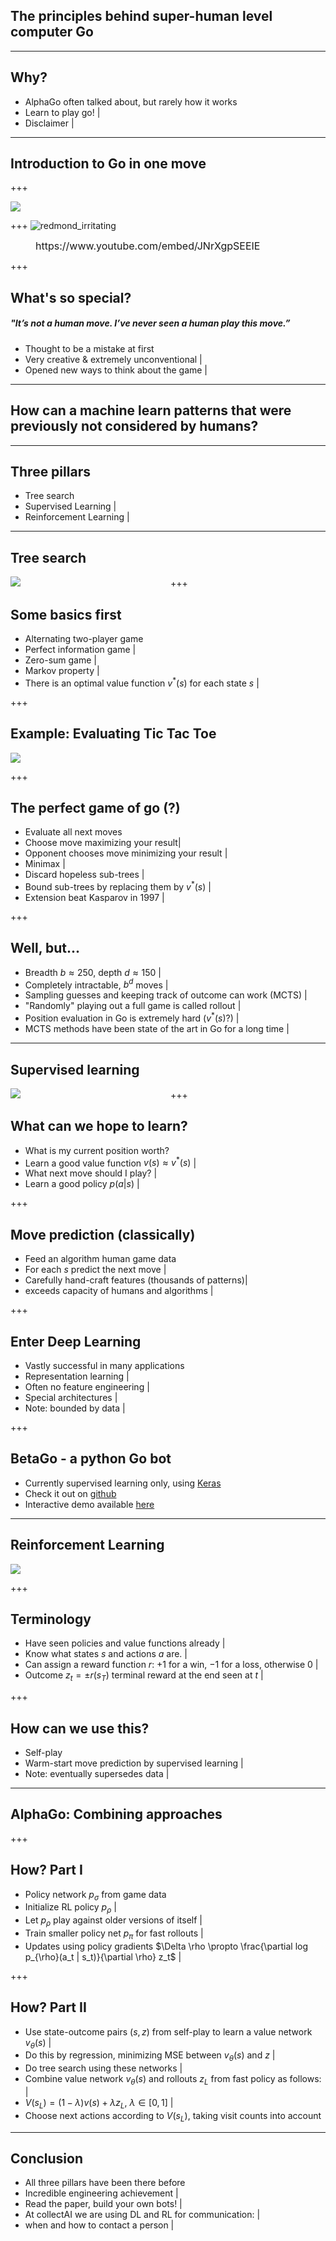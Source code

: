 ## The principles behind super-human level computer Go
---

## Why?

- AlphaGo often talked about, but rarely how it works
- Learn to play go! |
- Disclaimer |

---

## Introduction to Go in one move

+++

<div style="width: 50%; display: inline-block">
    <img src="https://raw.githubusercontent.com/maxpumperla/betago/hamburg-ai/redmond_irritating.png">
</div>

+++
![redmond_irritating](https://www.youtube.com/embed/JNrXgpSEEIE?start=40&end=60)
<figure>
  <figcaption style="font-size: 16px;">https://www.youtube.com/embed/JNrXgpSEEIE</figcaption>
</figure>

+++
## What's so special?

##### "It’s not a human move. I’ve never seen a human play this move.”

- Thought to be a mistake at first
- Very creative & extremely unconventional |
- Opened new ways to think about the game |

---

## How can a machine learn patterns that were previously not considered by humans?

---

## Three pillars
- Tree search
- Supervised Learning |
- Reinforcement Learning |

---

## Tree search
<div style="width: 50%; display: inline-block">
    <img src="https://raw.githubusercontent.com/maxpumperla/betago/hamburg-ai/chess-tree-search.png">
</div>
+++

## Some basics first

- Alternating two-player game
- Perfect information game |
- Zero-sum game |
- Markov property |
- There is an optimal value function $v^{\ast}(s)$ for each state $s$ |

+++
## Example: Evaluating Tic Tac Toe
<div style="width: 50%; display: inline-block">
    <img src="https://raw.githubusercontent.com/maxpumperla/betago/hamburg-ai/tictactoe.png">
</div>

+++

## The perfect game of go (?)
- Evaluate all next moves
- Choose move maximizing your result|
- Opponent chooses move minimizing your result |
- Minimax |
- Discard hopeless sub-trees |
- Bound sub-trees by replacing them by $v^{\ast}(s)$ |
- Extension beat Kasparov in 1997 |

+++

## Well, but...
- Breadth $b \approx 250$, depth $d \approx 150$ |
- Completely intractable, $b^d$ moves |
- Sampling guesses and keeping track of outcome can work (MCTS) |
- "Randomly" playing out a full game is called rollout |
- Position evaluation in Go is extremely hard ($v^{\ast}(s)$?) |
- MCTS methods have been state of the art in Go for a long time |

---

## Supervised learning
<div style="width: 50%; display: inline-block">
    <img src="https://raw.githubusercontent.com/maxpumperla/betago/hamburg-ai/policy_value_networks.png">
</div>
+++

## What can we hope to learn?
- What is my current position worth?
- Learn a good value function $v(s) \approx v^{\ast}(s)$ |
- What next move should I play? |
- Learn a good policy $p(a|s)$ |

+++

## Move prediction (classically)
- Feed an algorithm human game data
- For each $s$ predict the next move |
- Carefully hand-craft features (thousands of patterns)|
- exceeds capacity of humans and algorithms |

+++

## Enter Deep Learning
- Vastly successful in many applications
- Representation learning |
- Often no feature engineering |
- Special architectures |
- Note: bounded by data |

+++

## BetaGo - a python Go bot

- Currently supervised learning only, using [Keras](http://keras.io)
- Check it out on [github](https://github.com/maxpumperla/betago)
- Interactive demo available [here](https://betago.herokuapp.com)

---

## Reinforcement Learning
<div style="width: 70%; display: inline-block">
    <img src="https://raw.githubusercontent.com/maxpumperla/betago/hamburg-ai/reinforcement.jpg">
</div>

+++

## Terminology
- Have seen policies and value functions already |
- Know what states $s$ and actions $a$ are. |
- Can assign a reward function $r$: $+1$ for a win, $-1$ for a loss, otherwise $0$ |
- Outcome $z_t = \pm r(s_T)$ terminal reward at the end seen at $t$ |

+++

## How can we use this?
- Self-play
- Warm-start move prediction by supervised learning |
- Note: eventually supersedes data |

---
## AlphaGo: Combining approaches

+++

## How? Part I
- Policy network $p_{\sigma}$ from game data
- Initialize RL policy $p_{\rho}$ |
- Let $p_{\rho}$ play against older versions of itself |
- Train smaller policy net $p_{\pi}$ for fast rollouts |
- Updates using policy gradients $\Delta \rho \propto \frac{\partial log p_{\rho}(a_t | s_t)}{\partial \rho} z_t$ |

+++

## How? Part II
- Use state-outcome pairs $(s,z)$ from self-play to learn a value network $v_{\theta}(s)$ |
- Do this by regression, minimizing MSE between $v_{\theta}(s)$ and $z$ |
- Do tree search using these networks |
- Combine value network $v_{\theta}(s)$ and rollouts $z_L$ from fast policy as follows: |
- $V(s_L) = (1 - \lambda) v(s) + \lambda z_L$, $\lambda \in [0, 1]$ |
- Choose next actions according to $V(s_L)$, taking visit counts into account


---
## Conclusion
- All three pillars have been there before
- Incredible engineering achievement |
- Read the paper, build your own bots! |
- At collectAI we are using DL and RL for communication: |
- when and how to contact a person |
